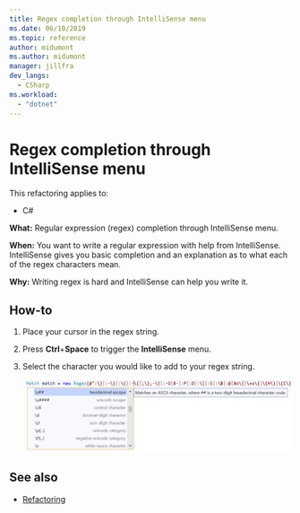 ```yaml
---
title: Regex completion through IntelliSense menu
ms.date: 06/10/2019
ms.topic: reference
author: midumont
ms.author: midumont
manager: jillfra
dev_langs:
  - CSharp
ms.workload: 
  - "dotnet"
---
```

# Regex completion through IntelliSense menu

This refactoring applies to:

- C#

**What:** Regular expression (regex) completion through IntelliSense menu.

**When:** You want to write a regular expression with help from IntelliSense. IntelliSense gives you basic completion and an explanation as to what each of the regex characters mean. 

**Why:** Writing regex is hard and IntelliSense can help you write it.

## How-to

1. Place your cursor in the regex string.
2. Press **Ctrl**+**Space** to trigger the **IntelliSense** menu.
3. Select the character you would like to add to your regex string.

   ![Regex Completion IntelliSense](../media/regex-completion-intellisense.png)

## See also

- [Refactoring](../refactoring-in-visual-studio.md)
